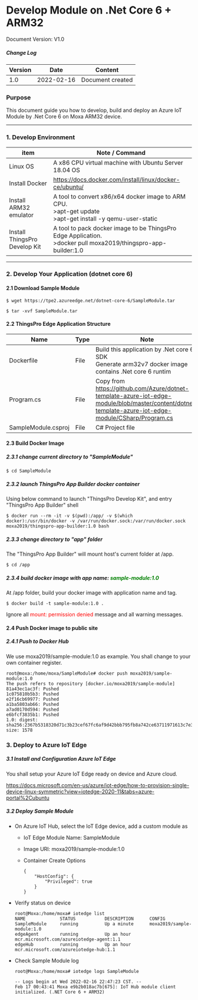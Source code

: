 # Develop Module on .Net Core 6 + ARM32

Document Version: V1.0

##### Change Log

| Version | Date       | Content          |
| ------- | ---------- | ---------------- |
| 1.0     | 2022-02-16 | Document created |



### Purpose

This document guide you how to develop, build and deploy an Azure IoT Module by .Net Core 6 on Moxa ARM32 device.

------

### 1. Develop Environment

| item                          | Note / Command                                               |
| ----------------------------- | ------------------------------------------------------------ |
| Linux OS                      | A x86 CPU virtual machine with Ubuntu Server 18.04 OS        |
| Install Docker                | https://docs.docker.com/install/linux/docker-ce/ubuntu/      |
| Install ARM32 emulator        | A tool to convert x86/x64 docker image to ARM CPU. <br />>apt-get update<br />>apt-get install -y qemu-user-static |
| Install ThingsPro Develop Kit | A tool to pack docker image to be ThingsPro Edge Application. <br />>docker pull moxa2019/thingspro-app-builder:1.0 |



------

### 2. Develop Your Application (dotnet core 6)

#### 2.1 Download Sample Module

```
$ wget https://tpe2.azureedge.net/dotnet-core-6/SampleModule.tar

$ tar -xvf SampleModule.tar
```

#### 2.2 ThingsPro Edge Application Structure

| Name                | Type | Note                                                         |
| ------------------- | ---- | ------------------------------------------------------------ |
| Dockerfile          | File | Build this application by .Net core 6 SDK<br />Generate arm32v7 docker image contains .Net core 6 runtim |
| Program.cs          | File | Copy from https://github.com/Azure/dotnet-template-azure-iot-edge-module/blob/master/content/dotnet-template-azure-iot-edge-module/CSharp/Program.cs |
| SampleModule.csproj | File | C# Project file                                              |

#### 2.3 Build Docker Image

##### 2.3.1 change current directory to "SampleModule"

```
$ cd SampleModule
```

##### 2.3.2 launch ThingsPro App Builder docker container

Using below command to launch "ThingsPro Develop Kit", and entry "ThingsPro App Builder" shell

```
$ docker run --rm -it -v $(pwd):/app/ -v $(which docker):/usr/bin/docker -v /var/run/docker.sock:/var/run/docker.sock moxa2019/thingspro-app-builder:1.0 bash
```

##### 2.3.3 change directory to "app" folder

The "ThingsPro App Builder" will mount host's current folder at /app. 

```
$ cd /app
```

##### 2.3.4 build docker image with app name: <font color='green'><b>sample-module:1.0</b></font>

At /app folder, build your docker image with application name and tag.

```
$ docker build -t sample-module:1.0 .
```

Ignore all <font color='red'>mount: permission denied</font> message and all warning messages.

#### 2.4 Push Docker image to public site

##### 2.4.1 Push to Docker Hub

We use moxa2019/sample-module:1.0 as example. You shall change to your own container register.

```
root@moxa:/home/moxa/SampleModule# docker push moxa2019/sample-module:1.0
The push refers to repository [docker.io/moxa2019/sample-module]
81a43ec1ac3f: Pushed
1c075810b5b3: Pushed
e2f16cb69977: Pushed
a1ba5803ab66: Pushed
a7ad0170d594: Pushed
e6bfcf3835b1: Pushed
1.0: digest: sha256:2367b5318320d71c3b23cef67fc6af9d42bbb795fb8a742ce63711971613c7e3 size: 1578
```



### 3. Deploy to Azure IoT Edge

##### 3.1 Install and Configuration Azure IoT Edge

You shall setup your Azure IoT Edge ready on device and Azure cloud.

https://docs.microsoft.com/en-us/azure/iot-edge/how-to-provision-single-device-linux-symmetric?view=iotedge-2020-11&tabs=azure-portal%2Cubuntu

##### 3.2 Deploy Sample Module

- On Azure IoT Hub, select the IoT Edge device, add a custom module as

  - IoT Edge Module Name: SampleModule

  - Image URI: moxa2019/sample-module:1.0

  - Container Create Options

    ```
    {
        "HostConfig": {
            "Privileged": true
        }
    }
    ```


- Verify status on device

  ```
  root@Moxa:/home/moxa# iotedge list
  NAME             STATUS           DESCRIPTION      CONFIG
  SampleModule     running          Up a minute      moxa2019/sample-module:1.0
  edgeAgent        running          Up an hour       mcr.microsoft.com/azureiotedge-agent:1.1
  edgeHub          running          Up an hour       mcr.microsoft.com/azureiotedge-hub:1.1
  ```

- Check Sample Module log

  ```
  root@Moxa:/home/moxa# iotedge logs SampleModule
  
  -- Logs begin at Wed 2022-02-16 22:47:23 CST. --
  Feb 17 00:43:41 Moxa e9b2b018ac7b[675]: IoT Hub module client initialized. (.NET Core 6 + ARM32)
  ```

  

